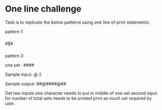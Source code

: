 # One line challenge

Task is to replicate the below patterns using one line of print statements.

pattern 1:

###
#$#
###

pattern 2:

one set : ##<char entered by user>##

Sample input: @
	      2

Sample output: ##@####@##

Get two inputs
one character needs to put in middle of one set
second input for number of total sets needs to be printed
print as much set required by user. 
